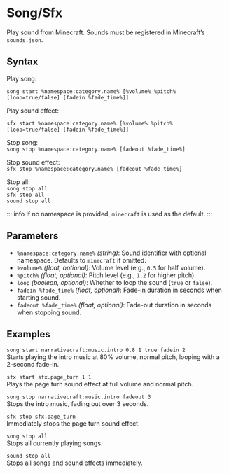# Song/Sfx

Play sound from Minecraft. Sounds must be registered in Minecraft’s `sounds.json`.

## Syntax

Play song:

```
song start %namespace:category.name% [%volume% %pitch% [loop=true/false] [fadein %fade_time%]]
```

Play sound effect:

```
sfx start %namespace:category.name% [%volume% %pitch% [loop=true/false] [fadein %fade_time%]]
```

Stop song:  
`song stop %namespace:category.name% [fadeout %fade_time%]`

Stop sound effect:  
`sfx stop %namespace:category.name% [fadeout %fade_time%]`

Stop all:  
`song stop all`  
`sfx stop all`  
`sound stop all`


::: info
If no namespace is provided, `minecraft` is used as the default.
:::

## Parameters

- `%namespace:category.name%` _(string)_: Sound identifier with optional namespace. Defaults to `minecraft` if omitted.
- `%volume%` _(float, optional)_: Volume level (e.g., `0.5` for half volume).
- `%pitch%` _(float, optional)_: Pitch level (e.g., `1.2` for higher pitch).
- `loop` _(boolean, optional)_: Whether to loop the sound (`true` or `false`).
- `fadein %fade_time%` _(float, optional)_: Fade-in duration in seconds when starting sound.
- `fadeout %fade_time%` _(float, optional)_: Fade-out duration in seconds when stopping sound.

## Examples

`song start narrativecraft:music.intro 0.8 1 true fadein 2`  
Starts playing the intro music at 80% volume, normal pitch, looping with a 2-second fade-in.

`sfx start sfx.page_turn 1 1`  
Plays the page turn sound effect at full volume and normal pitch.

`song stop narrativecraft:music.intro fadeout 3`  
Stops the intro music, fading out over 3 seconds.

`sfx stop sfx.page_turn`  
Immediately stops the page turn sound effect.

`song stop all`  
Stops all currently playing songs.

`sound stop all`  
Stops all songs and sound effects immediately.
